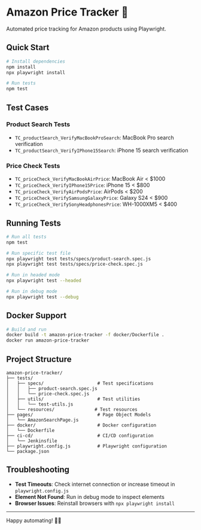 # Amazon Price Tracker 🚀

Automated price tracking for Amazon products using Playwright.

## Quick Start

```bash
# Install dependencies
npm install
npx playwright install

# Run tests
npm test
```

## Test Cases

### Product Search Tests
- `TC_productSearch_VerifyMacBookProSearch`: MacBook Pro search verification
- `TC_productSearch_VerifyIPhone15Search`: iPhone 15 search verification

### Price Check Tests
- `TC_priceCheck_VerifyMacBookAirPrice`: MacBook Air < $1000
- `TC_priceCheck_VerifyIPhone15Price`: iPhone 15 < $800
- `TC_priceCheck_VerifyAirPodsPrice`: AirPods < $200
- `TC_priceCheck_VerifySamsungGalaxyPrice`: Galaxy S24 < $900
- `TC_priceCheck_VerifySonyHeadphonesPrice`: WH-1000XM5 < $400

## Running Tests

```bash
# Run all tests
npm test

# Run specific test file
npx playwright test tests/specs/product-search.spec.js
npx playwright test tests/specs/price-check.spec.js

# Run in headed mode
npx playwright test --headed

# Run in debug mode
npx playwright test --debug
```

## Docker Support

```bash
# Build and run
docker build -t amazon-price-tracker -f docker/Dockerfile .
docker run amazon-price-tracker
```

## Project Structure
```
amazon-price-tracker/
├── tests/
│   ├── specs/                    # Test specifications
│   │   ├── product-search.spec.js
│   │   └── price-check.spec.js
│   ├── utils/                    # Test utilities
│   │   └── test-utils.js
│   └── resources/               # Test resources
├── pages/                        # Page Object Models
│   └── AmazonSearchPage.js
├── docker/                       # Docker configuration
│   └── Dockerfile
├── ci-cd/                        # CI/CD configuration
│   └── Jenkinsfile
├── playwright.config.js          # Playwright configuration
└── package.json
```

## Troubleshooting

- **Test Timeouts**: Check internet connection or increase timeout in `playwright.config.js`
- **Element Not Found**: Run in debug mode to inspect elements
- **Browser Issues**: Reinstall browsers with `npx playwright install`

---

Happy automating! 🛒🤖
